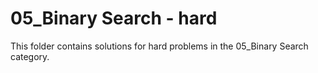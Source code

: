 # 05_Binary Search - hard
This folder contains solutions for hard problems in the 05_Binary Search category.
